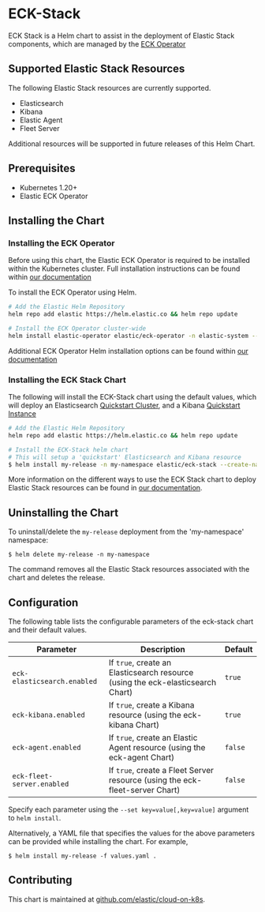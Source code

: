 # ECK-Stack

ECK Stack is a Helm chart to assist in the deployment of Elastic Stack components, which are
managed by the [ECK Operator](https://www.elastic.co/guide/en/cloud-on-k8s/current/index.html)

## Supported Elastic Stack Resources

The following Elastic Stack resources are currently supported. 

- Elasticsearch
- Kibana
- Elastic Agent
- Fleet Server

Additional resources will be supported in future releases of this Helm Chart.

## Prerequisites

- Kubernetes 1.20+
- Elastic ECK Operator

## Installing the Chart

### Installing the ECK Operator

Before using this chart, the Elastic ECK Operator is required to be installed within the Kubernetes cluster.
Full installation instructions can be found within [our documentation](https://www.elastic.co/guide/en/cloud-on-k8s/current/k8s-installing-eck.html)

To install the ECK Operator using Helm.

```sh
# Add the Elastic Helm Repository
helm repo add elastic https://helm.elastic.co && helm repo update

# Install the ECK Operator cluster-wide
helm install elastic-operator elastic/eck-operator -n elastic-system --create-namespace
```

Additional ECK Operator Helm installation options can be found within [our documentation](https://www.elastic.co/guide/en/cloud-on-k8s/current/k8s-install-helm.html)

### Installing the ECK Stack Chart

The following will install the ECK-Stack chart using the default values, which will deploy an Elasticsearch [Quickstart Cluster](https://www.elastic.co/guide/en/cloud-on-k8s/current/k8s-deploy-elasticsearch.html), and a Kibana [Quickstart Instance](https://www.elastic.co/guide/en/cloud-on-k8s/current/k8s-deploy-kibana.html)

```sh
# Add the Elastic Helm Repository
helm repo add elastic https://helm.elastic.co && helm repo update

# Install the ECK-Stack helm chart
# This will setup a 'quickstart' Elasticsearch and Kibana resource
$ helm install my-release -n my-namespace elastic/eck-stack --create-namespace
```

More information on the different ways to use the ECK Stack chart to deploy Elastic Stack resources
can be found in [our documentation](https://www.elastic.co/guide/en/cloud-on-k8s/current/index.html).

## Uninstalling the Chart

To uninstall/delete the `my-release` deployment from the 'my-namespace' namespace:

```console
$ helm delete my-release -n my-namespace
```

The command removes all the Elastic Stack resources associated with the chart and deletes the release.

## Configuration

The following table lists the configurable parameters of the eck-stack chart and their default values.

| Parameter | Description | Default |
| --------- | ----------- | ------- |
| `eck-elasticsearch.enabled` | If `true`, create an Elasticsearch resource (using the eck-elasticsearch Chart) | `true` |
| `eck-kibana.enabled` | If `true`, create a Kibana resource (using the eck-kibana Chart) | `true` |
| `eck-agent.enabled` | If `true`, create an Elastic Agent resource (using the eck-agent Chart) | `false` |
| `eck-fleet-server.enabled` | If `true`, create a Fleet Server resource (using the eck-fleet-server Chart) | `false` |

Specify each parameter using the `--set key=value[,key=value]` argument to `helm install`.

Alternatively, a YAML file that specifies the values for the above parameters can be provided while installing the chart. For example,

```console
$ helm install my-release -f values.yaml .
```

## Contributing

This chart is maintained at [github.com/elastic/cloud-on-k8s](https://github.com/elastic/cloud-on-k8s/tree/main/deploy/eck-stack).